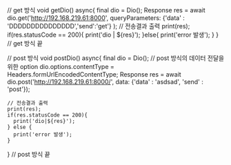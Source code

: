 // get 방식
void getDio() async{
    final dio = Dio();
    Response res = await dio.get('http://192.168.219.61:8000',
        queryParameters: {'data' : 'DDDDDDDDDDDDDDD','send':'get'}
    );
    // 전송결과 출력
    print(res);
    if(res.statusCode == 200){
      print('dio | ${res}');
    }else{
      print('error 발생');
    }
  }
  // get 방식 끝


 // post 방식
  void postDio() async{
    final dio = Dio();
    // post 방식의 데이터 전달을 위한 option
    dio.options.contentType = Headers.formUrlEncodedContentType;
    Response res = await dio.post('http://192.168.219.61:8000/',
        data: {'data' : 'asdsad', 'send' : 'post'});

    // 전송결과 출력
    print(res);
    if(res.statusCode == 200){
      print('dio|${res}');
    } else {
      print('error 발생');
    }
  }
  // post 방식 끝
  

  
